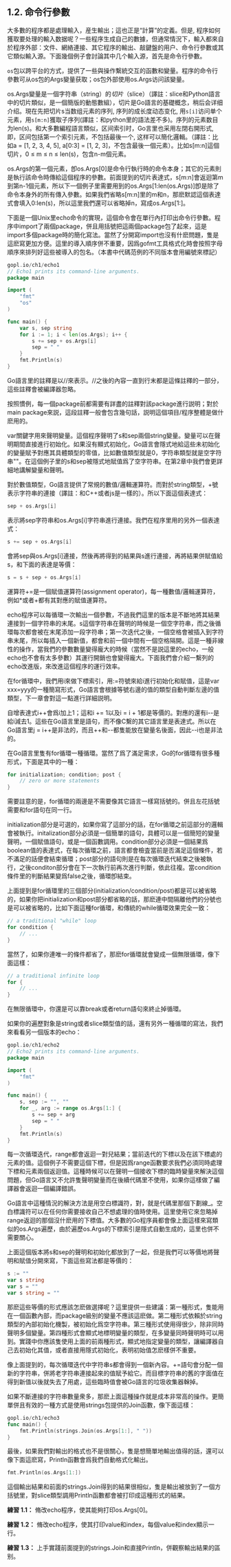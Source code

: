 ## 1.2. 命令行參數

大多數的程序都是處理輸入，産生輸出；這也正是“計算”的定義。但是, 程序如何獲取要处理的輸入数据呢？一些程序生成自己的數據，但通常情況下，輸入都來自於程序外部：文件、網絡連接、其它程序的輸出、敲鍵盤的用户、命令行參數或其它類似輸入源。下面幾個例子會討論其中几个輸入源，首先是命令行參數。

`os`包以跨平台的方式，提供了一些與操作繫統交互的函數和變量。程序的命令行參數可从os包的Args變量获取；os包外部使用os.Args访问該變量。

os.Args變量是一個字符串（string）的*切片*（slice）（譯註：slice和Python語言中的切片類似，是一個簡版的動態數組），切片是Go語言的基礎概念，稍后会详细介绍。現在先把切片s当数组元素的序列, 序列的成长度动态变化, 用`s[i]`访问单个元素，用`s[m:n]`獲取子序列(譯註：和python里的語法差不多)。序列的元素数目为len(s)。和大多數編程語言類似，区间索引时，Go言里也采用左閉右開形式, 即，区间包括第一个索引元素，不包括最後一个, 这样可以簡化邏輯。（譯註：比如a = [1, 2, 3, 4, 5], a[0:3] = [1, 2, 3]，不包含最後一個元素）。比如s[m:n]這個切片，0 ≤ m ≤ n ≤ len(s)，包含n-m個元素。

os.Args的第一個元素，卽os.Args[0]是命令行執行時的命令本身；其它的元素則是執行該命令時傳給這個程序的參數。前面提到的切片表達式，s[m:n]會返迴第m到第n-1個元素，所以下一個例子里需要用到的os.Args[1:len(os.Args)]卽是除了命令本身外的所有傳入參數。如果我們省略s[m:n]里的m和n，那麽默認這個表達式會填入0:len(s)，所以這里我們還可以省略掉n，寫成os.Args[1:]。

下面是一個Unix里echo命令的實現，這個命令會在單行內打印出命令行參數。程序中import了兩個package，併且用括號把這兩個package包了起來，這是import多個package時的簡化寫法。當然了分開寫import也沒有什麽問題，隻是這麽寫更加方便。這里的導入順序併不重要，因爲gofmt工具格式化時會按照字母順序來排列好這些被導入的包名。（本書中代碼范例的不同版本會用編號來標記）

```go
gopl.io/ch1/echo1
// Echo1 prints its command-line arguments.
package main

import (
	"fmt"
	"os"
)

func main() {
	var s, sep string
	for i := 1; i < len(os.Args); i++ {
		s += sep + os.Args[i]
		sep = " "
	}
	fmt.Println(s)
}
```

Go語言里的註釋是以//來表示。//之後的內容一直到行末都是這條註釋的一部分，這些註釋會被編譯器忽略。

按照慣例，每一個package前都需要有詳盡的註釋對該package進行説明；對於main package來説，這段註釋一般會包含幾句話，説明這個項目/程序整體是做什麽用的。

var關鍵字用來聲明變量。這個程序聲明了s和sep兩個string變量。變量可以在聲明期間直接進行初始化。如果沒有顯式初始化，Go語言會隱式地給這些未初始化的變量賦予對應其具體類型的零值，比如數值類型就是0，字符串類型就是空字符串""。在這個例子里的s和sep被隱式地賦值爲了空字符串。在第2章中我們會更詳細地講解變量和聲明。

對於數值類型，Go語言提供了常規的數值/邏輯運算符。而對於string類型，+號表示字符串的連接（譯註：和C++或者js是一樣的）。所以下面這個表達式：

```go
sep + os.Args[i]
```

表示將sep字符串和os.Args[i]字符串進行連接。我們在程序里用的另外一個表達式：

```go
s += sep + os.Args[i]
```

會將sep與os.Args[i]連接，然後再將得到的結果與s進行連接，再將結果併賦值給s，和下面的表達是等價：

```go
s = s + sep + os.Args[i]
```

運算符+=是一個賦值運算符(assignment operator)，每一種數值/邏輯運算符，例如*或者+都有其對應的賦值運算符。

echo程序可以每循環一次輸出一個參數，不過我們這里的版本是不斷地將其結果連接到一個字符串的末尾。s這個字符串在聲明的時候是一個空字符串，而之後循環每次都會被在末尾添加一段字符串；第一次迭代之後，一個空格會被插入到字符串末尾，所以每插入一個新值，都會和前一個中間有一個空格隔開。這是一種非線性的操作，當我們的參數數量變得龐大的時候（當然不是説這里的echo，一般echo也不會有太多參數）其運行開銷也會變得龐大。下面我們會介紹一繫列的echo改進版，來改進這個程序的運行效率。

在for循環中，我們用i來做下標索引，用:=符號來給i進行初始化和賦值，這是var xxx=yyy的一種簡寫形式，Go語言會根據等號右邊的值的類型自動判斷左邊的值類型，下一章會對這一點進行詳細説明。

自增表達式i++會爲i加上1；這和i += 1以及i = i + 1都是等價的。對應的還有i--是給i減去1。這些在Go語言里是語句，而不像C繫的其它語言里是表達式。所以在Go語言里j = i++是非法的，而且++和--都隻能放在變量名後面，因此--i也是非法的。

在Go語言里隻有for循環一種循環。當然了爲了滿足需求，Go的for循環有很多種形式，下面是其中的一種：

```go
for initialization; condition; post {
	// zero or more statements
}
```

需要註意的是，for循環的兩邊是不需要像其它語言一樣寫括號的。併且左花括號需要和for語句在同一行。

initialization部分是可選的，如果你寫了這部分的話，在for循環之前這部分的邏輯會被執行。initalization部分必須是一個簡單的語句，具體可以是一個簡短的變量聲明，一個賦值語句，或是一個函數調用。condition部分必須是一個結果爲boolean值的表達式，在每次循環之前，語言都會檢査當前是否滿足這個條件，若不滿足的話便會結束循環；post部分的語句則是在每次循環迭代結束之後被執行，之後conditon部分會在下一次執行前再次進行判斷，依此往複。當condition條件里的判斷結果變爲false之後，循環卽結束。

上面提到是for循環里的三個部分(initialization/condition/post)都是可以被省略的，如果你把initialization和post部分都省略的話，那麽連中間隔離他們的分號也是可以被省略的，比如下面這種for循環，和傳統的while循環效果完全一致：

```go
// a traditional "while" loop
for condition {
	// ...
}
```

當然了，如果你連唯一的條件都省了，那麽for循環就會變成一個無限循環，像下面這樣：

```go
// a traditional infinite loop
for {
	// ...
}
```

在無限循環中，你還是可以靠break或者return語句來終止掉循環。

如果你的遍歷對象是string或者slice類型值的話，還有另外一種循環的寫法，我們來看看另一個版本的echo：

```go
gopl.io/ch1/echo2
// Echo2 prints its command-line arguments.
package main

import (
	"fmt"
)

func main() {
	s, sep := "", ""
	for _, arg := range os.Args[1:] {
		s += sep + arg
		sep = " "
	}
	fmt.Println(s)
}
```

每一次循環迭代，range都會返迴一對兒結果；當前迭代的下標以及在該下標處的元素的值。這個例子不需要這個下標，但是因爲range函數要求我們必須同時處理下標和元素兩個返迴值。這種時候可以在聲明一個接收下標的臨時變量來解決這個問題，但Go語言又不允許隻聲明變量而在後續代碼里不使用，如果你這樣做了編譯器會返迴一個編譯錯誤。

Go語言中這種情況的解決方法是用空白標識符，對，就是代碼里那個下劃線_。空白標識符可以在任何你需要接收自己不想處理的值時使用。這里使用它來忽略掉range返迴的那個沒什麽用的下標值。大多數的Go程序員都會像上面這樣來寫類似的os.Args遍歷，由於遍歷os.Args的下標索引是隱式自動生成的，這里也併不需要關心。

上面這個版本將s和sep的聲明和初始化都放到了一起，但是我們可以等價地將聲明和賦值分開來寫，下面這些寫法都是等價的：

```go
s := ""
var s string
var s = ""
var s string = ""
```

那麽這些等價的形式應該怎麽做選擇呢？這里提供一些建議：第一種形式，隻能用在一個函數內部，而package級别的變量不應該這麽做。第二種形式依賴於string類型的內部初始化機製，被初始化爲空字符串。第三種形式使用得很少，除非同時聲明多個變量。第四種形式會顯式地標明變量的類型，在多變量同時聲明時可以用到。實踐中你應該隻使用上面的前兩種形式，顯式地指定變量的類型，讓編譯器自己去初始化其值，或者直接用隱式初始化，表明初始值怎麽樣併不重要。

像上面提到的，每次循環迭代中字符串s都會得到一個新內容。+=語句會分配一個新的字符串，併將老字符串連接起來的值賦予給它。而目標字符串的舊的字面值在得到新值以後就失去了用處，這些臨時值會被Go語言的垃圾收集器榦掉。

如果不斷連接的字符串數量衆多，那麽上面這種操作就是成本非常高的操作。更簡單併且有效的一種方式是使用strings包提供的Join函數，像下面這樣：

```go
gopl.io/ch1/echo3
func main() {
	fmt.Println(strings.Join(os.Args[1:], " "))
}
```

最後，如果我們對輸出的格式也不是很關心，隻是想簡單地輸出值得的話，還可以像下面這麽寫，Println函數會爲我們自動格式化輸出。

```go
fmt.Println(os.Args[1:])
```

這個輸出結果和前面的strings.Join得到的結果很相似，隻是輸出被放到了一個方括號里，對slice類型調用Println函數都會被打印成這種形式的結果。

**練習 1.1：** 脩改echo程序，使其能夠打印os.Args[0]。

**練習 1.2：** 脩改echo程序，使其打印value和index，每個value和index顯示一行。

**練習 1.3：** 上手實踐前面提到的strings.Join和直接Println，併觀察輸出結果的區别。


